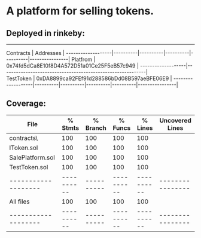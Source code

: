 # A platform for selling tokens.

## Deployed in rinkeby:
---
  Contracts        |                             Addresses                      |
-------------------|----------|----------|----------|----------|----------------|
  Platfrom         |        0x74fd5dCa8E10f8D4A572D51a01Ce25F5eB57c949          |
-------------------|------------------------------------------------------------|                                              
  TestToken        |        0xDA8899ca92FEf91d288586bDd08B597aeBFE06E9          |
-------------------|----------|----------|----------|----------|----------------|

## Coverage:
File               |  % Stmts | % Branch |  % Funcs |  % Lines |Uncovered Lines |
-------------------|----------|----------|----------|----------|----------------|
 contracts\        |      100 |      100 |      100 |      100 |                |
  IToken.sol       |      100 |      100 |      100 |      100 |                |
  SalePlatform.sol |      100 |      100 |      100 |      100 |                |
  TestToken.sol    |      100 |      100 |      100 |      100 |                |
-------------------|----------|----------|----------|----------|----------------|
All files          |      100 |      100 |      100 |      100 |                |
-------------------|----------|----------|----------|----------|----------------|
